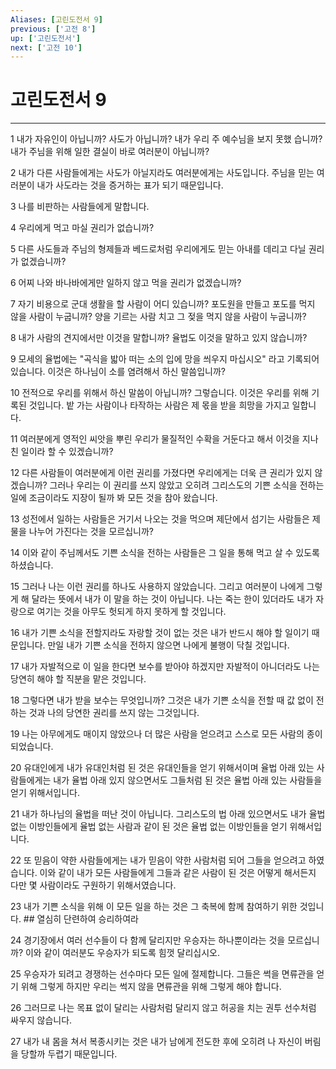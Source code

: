 ```yaml
---
Aliases: [고린도전서 9]
previous: ['고전 8']
up: ['고린도전서']
next: ['고전 10']
---
```

# 고린도전서 9

***


1 내가 자유인이 아닙니까? 사도가 아닙니까? 내가 우리 주 예수님을 보지 못했 습니까? 내가 주님을 위해 일한 결실이 바로 여러분이 아닙니까? 

2 내가 다른 사람들에게는 사도가 아닐지라도 여러분에게는 사도입니다. 주님을 믿는 여러분이 내가 사도라는 것을 증거하는 표가 되기 때문입니다. 

3 나를 비판하는 사람들에게 말합니다. 

4 우리에게 먹고 마실 권리가 없습니까? 

5 다른 사도들과 주님의 형제들과 베드로처럼 우리에게도 믿는 아내를 데리고 다닐 권리가 없겠습니까? 

6 어찌 나와 바나바에게만 일하지 않고 먹을 권리가 없겠습니까? 

7 자기 비용으로 군대 생활을 할 사람이 어디 있습니까? 포도원을 만들고 포도를 먹지 않을 사람이 누굽니까? 양을 기르는 사람 치고 그 젖을 먹지 않을 사람이 누굽니까? 

8 내가 사람의 견지에서만 이것을 말합니까? 율법도 이것을 말하고 있지 않습니까? 

9 모세의 율법에는 "곡식을 밟아 떠는 소의 입에 망을 씌우지 마십시오" 라고 기록되어 있습니다. 이것은 하나님이 소를 염려해서 하신 말씀입니까? 

10 전적으로 우리를 위해서 하신 말씀이 아닙니까? 그렇습니다. 이것은 우리를 위해 기록된 것입니다. 밭 가는 사람이나 타작하는 사람은 제 몫을 받을 희망을 가지고 일합니다. 

11 여러분에게 영적인 씨앗을 뿌린 우리가 물질적인 수확을 거둔다고 해서 이것을 지나친 일이라 할 수 있겠습니까? 

12 다른 사람들이 여러분에게 이런 권리를 가졌다면 우리에게는 더욱 큰 권리가 있지 않겠습니까? 그러나 우리는 이 권리를 쓰지 않았고 오히려 그리스도의 기쁜 소식을 전하는 일에 조금이라도 지장이 될까 봐 모든 것을 참아 왔습니다. 

13 성전에서 일하는 사람들은 거기서 나오는 것을 먹으며 제단에서 섬기는 사람들은 제물을 나누어 가진다는 것을 모르십니까? 

14 이와 같이 주님께서도 기쁜 소식을 전하는 사람들은 그 일을 통해 먹고 살 수 있도록 하셨습니다. 

15 그러나 나는 이런 권리를 하나도 사용하지 않았습니다. 그리고 여러분이 나에게 그렇게 해 달라는 뜻에서 내가 이 말을 하는 것이 아닙니다. 나는 죽는 한이 있더라도 내가 자랑으로 여기는 것을 아무도 헛되게 하지 못하게 할 것입니다. 

16 내가 기쁜 소식을 전할지라도 자랑할 것이 없는 것은 내가 반드시 해야 할 일이기 때문입니다. 만일 내가 기쁜 소식을 전하지 않으면 나에게 불행이 닥칠 것입니다. 

17 내가 자발적으로 이 일을 한다면 보수를 받아야 하겠지만 자발적이 아니더라도 나는 당연히 해야 할 직분을 맡은 것입니다. 

18 그렇다면 내가 받을 보수는 무엇입니까? 그것은 내가 기쁜 소식을 전할 때 값 없이 전하는 것과 나의 당연한 권리를 쓰지 않는 그것입니다. 

19 나는 아무에게도 매이지 않았으나 더 많은 사람을 얻으려고 스스로 모든 사람의 종이 되었습니다. 

20 유대인에게 내가 유대인처럼 된 것은 유대인들을 얻기 위해서이며 율법 아래 있는 사람들에게는 내가 율법 아래 있지 않으면서도 그들처럼 된 것은 율법 아래 있는 사람들을 얻기 위해서입니다. 

21 내가 하나님의 율법을 떠난 것이 아닙니다. 그리스도의 법 아래 있으면서도 내가 율법 없는 이방인들에게 율법 없는 사람과 같이 된 것은 율법 없는 이방인들을 얻기 위해서입니다. 

22 또 믿음이 약한 사람들에게는 내가 믿음이 약한 사람처럼 되어 그들을 얻으려고 하였습니다. 이와 같이 내가 모든 사람들에게 그들과 같은 사람이 된 것은 어떻게 해서든지 다만 몇 사람이라도 구원하기 위해서였습니다. 

23 내가 기쁜 소식을 위해 이 모든 일을 하는 것은 그 축복에 함께 참여하기 위한 것입니다. ## 열심히 단련하여 승리하여라 

24 경기장에서 여러 선수들이 다 함께 달리지만 우승자는 하나뿐이라는 것을 모르십니까? 이와 같이 여러분도 우승자가 되도록 힘껏 달리십시오. 

25 우승자가 되려고 경쟁하는 선수마다 모든 일에 절제합니다. 그들은 썩을 면류관을 얻기 위해 그렇게 하지만 우리는 썩지 않을 면류관을 위해 그렇게 해야 합니다. 

26 그러므로 나는 목표 없이 달리는 사람처럼 달리지 않고 허공을 치는 권투 선수처럼 싸우지 않습니다. 

27 내가 내 몸을 쳐서 복종시키는 것은 내가 남에게 전도한 후에 오히려 나 자신이 버림을 당할까 두렵기 때문입니다.
